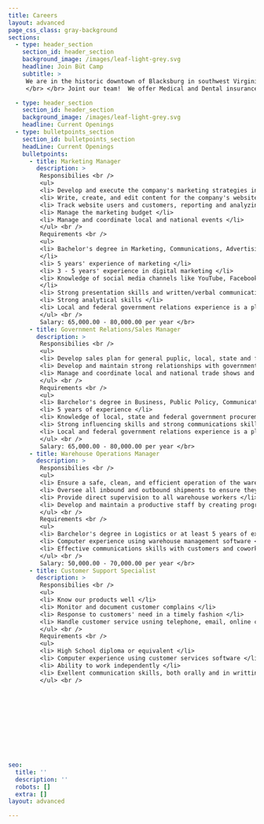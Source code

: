 ```yaml
---
title: Careers
layout: advanced
page_css_class: gray-background
sections:
  - type: header_section
    section_id: header_section
    background_image: /images/leaf-light-grey.svg
    headline: Join Büt Camp
    subtitle: >
     We are in the historic downtown of Blacksburg in southwest Virginia.  The town is rated among the best place to live, study and work in the country, adjacent to a world-class university and research institue.  In the middle of the New River valley, it is between the Blue Ridge and the Alleghany mountains, surrounded by many national parks.  Outdoor activities are countless and year-round.  The town has a mix of urban and country living.  
     </br> </br> Joint our team!  We offer Medical and Dental insurance, Paid Time Off and Holidays, Flexible Schedule, and Training Benefits.

  - type: header_section
    section_id: header_section
    background_image: /images/leaf-light-grey.svg
    headline: Current Openings
  - type: bulletpoints_section
    section_id: bulletpoints_section
    headLine: Current Openings
    bulletpoints:
      - title: Marketing Manager
        description: >
         Responsibilies <br />
         <ul> 
         <li> Develop and execute the company's marketing strategies including our e-commerce presence, email and social marketing and advertising </li>
         <li> Write, create, and edit content for the company's website, blogs, Facebook, Twitter and other social media channels </li>
         <li> Track website users and customers, reporting and analyzing the results from the company's marketing solutions </li>
         <li> Manage the marketing budget </li>
         <li> Manage and coordinate local and national events </li>
         </ul> <br />
         Requirements <br />
         <ul>
         <li> Bachelor's degree in Marketing, Communications, Advertising or Enghlish 
         </li>
         <li> 5 years' experience of marketing </li>
         <li> 3 - 5 years' experience in digital marketing </li>
         <li> Knowledge of social media channels like YouTube, Facebook, Twitter, etc. 
         </li>
         <li> Strong presentation skills and written/verbal communication </li>
         <li> Strong analytical skills </li>
         <li> Local and federal government relations experience is a plus </li>
         </ul> <br />
         Salary: 65,000.00 - 80,000.00 per year </br>
      - title: Government Relations/Sales Manager
        description: > 
         Responsibilies <br />
         <ul>
         <li> Develop sales plan for general puplic, local, state and federal emergency management agencies</li>
         <li> Develop and maintain strong relationships with government emergency management agencies </li>
         <li> Manage and coordinate local and national trade shows and conferences </li>
         </ul> <br />
         Requirements <br />
         <ul>
         <li> Barchelor's degree in Business, Public Policy, Communications </li>
         <li> 5 years of experience </li>
         <li> Knowledge of local, state and federal government procurement methods and processes </li>
         <li> Strong influencing skills and strong communications skills </li>
         <li> Local and federal government relations experience is a plus </li>
         </ul> <br />
         Salary: 65,000.00 - 80,000.00 per year </br>
      - title: Warehouse Operations Manager
        description: > 
         Responsibilies <br />
         <ul>
         <li> Ensure a safe, clean, and efficient operation of the warehouse </li>
         <li> Oversee all inbound and outbound shipments to ensure they are correct and carried out in a timely fashion </li>
         <li> Provide direct supervision to all warehouse workers </li>
         <li> Develop and maintain a productive staff by creating programs for hiring and training</li>
         </ul> <br />
         Requirements <br />
         <ul>
         <li> Barchelor's degree in Logistics or at least 5 years of experience in warehouse or  distribution management </li>
         <li> Computer experience using warehouse management software </li>
         <li> Effective communications skills with customers and coworkers </li>
         </ul> <br />
         Salary: 50,000.00 - 70,000.00 per year </br>
      - title: Customer Support Specialist
        description: > 
         Responsibilies <br />
         <ul>
         <li> Know our products well </li>
         <li> Monitor and document customer complains </li>
         <li> Response to customers' need in a timely fashion </li>
         <li> Handle customer service usning telephone, email, online chat and other social channels </li>
         </ul> <br />
         Requirements <br />
         <ul>
         <li> High School diploma or equivalent </li>
         <li> Computer experience using customer services software </li>
         <li> Ability to work independently </li>
         <li> Exellent communication skills, both orally and in writting </li>
         </ul> <br />




         
         


      
  

seo:
  title: ''
  description: ''
  robots: []
  extra: []
layout: advanced

---
```

